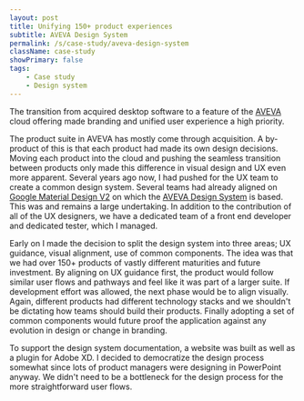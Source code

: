 ```yaml
---
layout: post
title: Unifying 150+ product experiences
subtitle: AVEVA Design System
permalink: /s/case-study/aveva-design-system
className: case-study
showPrimary: false
tags:
    - Case study
    - Design system
---
```


The transition from acquired desktop software to a feature of the [AVEVA](https://www.aveva.com/) cloud offering made branding and unified user experience a high priority.

The product suite in AVEVA has mostly come through acquisition. A by-product of this is that each product had made its own design decisions. Moving each product into the cloud and pushing the seamless transition between products only made this difference in visual design and UX even more apparent. Several years ago now, I had pushed for the UX team to create a common design system. Several teams had already aligned on [Google Material Design V2](https://m2.material.io/) on which the [AVEVA Design System](https://design.aveva.com/) is based. This was and remains a large undertaking. In addition to the contribution of all of the UX designers, we have a dedicated team of a front end developer and dedicated tester, which I managed.
 
Early on I made the decision to split the design system into three areas; UX guidance, visual alignment, use of common components. The idea was that we had over 150+ products of vastly different maturities and future investment. By aligning on UX guidance first, the product would follow similar user flows and pathways and feel like it was part of a larger suite. If development effort was allowed, the next phase would be to align visually. Again, different products had different technology stacks and we shouldn't be dictating how teams should build their products. Finally adopting a set of common components would future proof the application against any evolution in design or change in branding.
 
To support the design system documentation, a website was built as well as a plugin for Adobe XD. I decided to democratize the design process somewhat since lots of product managers were designing in PowerPoint anyway. We didn't need to be a bottleneck for the design process for the more straightforward user flows.
